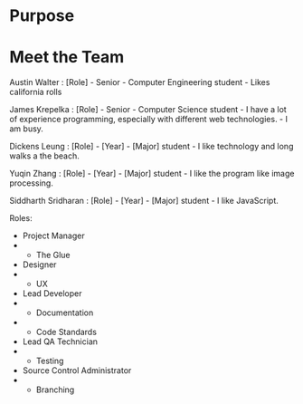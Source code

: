 # Purpose

# Meet the Team
  Austin Walter : [Role]
    - Senior
    - Computer Engineering student
    - Likes california rolls

  James Krepelka : [Role]
    - Senior
    - Computer Science student
    - I have a lot of experience programming, especially with different web technologies.
    - I am busy.

  Dickens Leung : [Role]
    - [Year]
    - [Major] student
    - I like technology and long walks a the beach.
    
  Yuqin Zhang : [Role]
    - [Year]
    - [Major] student
    - I like the program like image processing.

  Siddharth Sridharan : [Role]
    - [Year]
    - [Major] student
    - I like JavaScript.

    
Roles:
 - Project Manager
 - - The Glue
 - Designer
 - - UX
 - Lead Developer
 - - Documentation
 - - Code Standards
 - Lead QA Technician
 - - Testing
 - Source Control Administrator
 - - Branching